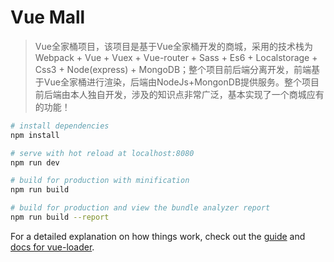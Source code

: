 # Vue Mall

> Vue全家桶项目，该项目是基于Vue全家桶开发的商城，采用的技术栈为 Webpack + Vue + Vuex + Vue-router + Sass + Es6 + Localstorage + Css3 + Node(express) + MongoDB；整个项目前后端分离开发，前端基于Vue全家桶进行渲染，后端由NodeJs+MongonDB提供服务。整个项目前后端由本人独自开发，涉及的知识点非常广泛，基本实现了一个商城应有的功能！

``` bash
# install dependencies
npm install

# serve with hot reload at localhost:8080
npm run dev

# build for production with minification
npm run build

# build for production and view the bundle analyzer report
npm run build --report
```

For a detailed explanation on how things work, check out the [guide](http://vuejs-templates.github.io/webpack/) and [docs for vue-loader](http://vuejs.github.io/vue-loader).
